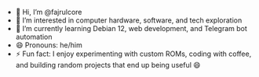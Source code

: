 - 👋 Hi, I’m @fajrulcore  
- 👀 I’m interested in computer hardware, software, and tech exploration  
- 🌱 I’m currently learning Debian 12, web development, and Telegram bot automation  
- 😄 Pronouns: he/him  
- ⚡ Fun fact: I enjoy experimenting with custom ROMs, coding with coffee, and building random projects that end up being useful 😄

<!---
fajrulcore/fajrulcore is a ✨ special ✨ repository because its `README.md` (this file) appears on your GitHub profile.
You can click the Preview link to take a look at your changes.
--->
